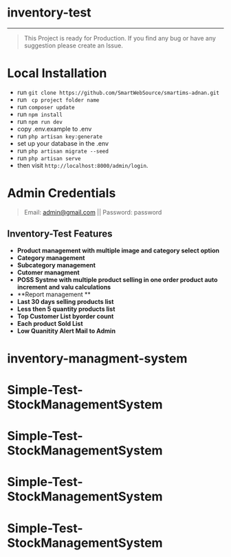 # inventory-test
-----------------
> This Project is ready for Production. If you find any bug or have any suggestion please create an Issue.

# Local Installation

- run `` git clone https://github.com/SmartWebSource/smartims-adnan.git ``
- run `` cp project folder name``
- run ``composer update `` 
- run `` npm install ``
- run ``npm run dev``
- copy .env.example to .env
- run `` php artisan key:generate ``
- set up your database in the .env
- run `` php artisan migrate --seed ``
- run `` php artisan serve ``
- then visit `` http://localhost:8000/admin/login ``.


# Admin Credentials
> Email: admin@gmail.com || Password: password


## Inventory-Test Features

- **Product management with multiple image and category select option**
- **Category management**
- **Subcategory management**
- **Cutomer managment**
- **POSS Systme with multiple product selling in one order product auto
 increment and valu calculations**
- **Report management **
- **Last 30 days selling products list**
- **Less then 5 quantity products list**
- **Top Customer List byorder count**
- **Each product Sold List**
- **Low Quanitity Alert Mail to Admin**



# inventory-managment-system
# Simple-Test-StockManagementSystem
# Simple-Test-StockManagementSystem
# Simple-Test-StockManagementSystem
# Simple-Test-StockManagementSystem
